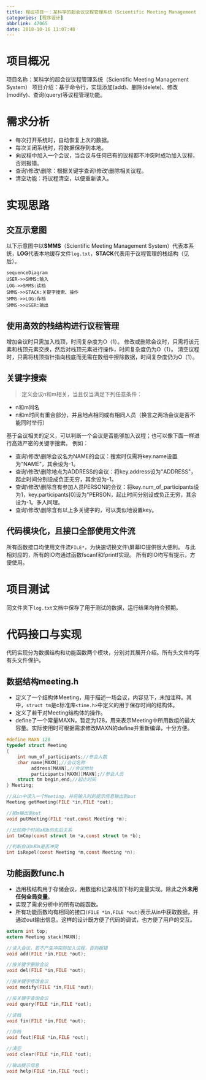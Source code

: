 ```yaml
---
title: 程设项目一：某科学的超会议议程管理系统（Scientific Meeting Management System）
categories: [程序设计]
abbrlink: 47065
date: 2018-10-16 11:07:48
---
```

# 项目概况
项目名称：某科学的超会议议程管理系统（Scientific Meeting Management System）
项目介绍：基于命令行，实现添加(add)、删除(delete)、修改(modify)、查询(query)等议程管理功能。 
# 需求分析
 - 每次打开系统时，自动恢复上次的数据。
 - 每次关闭系统时，将数据保存到本地。
 - 向议程中加入一个会议，当会议与任何已有的议程都不冲突时成功加入议程，否则报错。
 - 查询\修改\删除：根据关键字查询\修改\删除相关议程。
 - 清空功能：将议程清空，以便重新读入。

# 实现思路
## 交互示意图
以下示意图中以**SMMS**（Scientific Meeting Management System）代表本系统，**LOG**代表本地缓存文件`log.txt`，**STACK**代表用于议程管理的栈结构（见后）。
```mermaid
sequenceDiagram
USER->>SMMS:输入
LOG->>SMMS:读档
SMMS->>STACK:关键字搜索、操作
SMMS->>LOG:存档
SMMS->>USER:输出
```
## 使用高效的栈结构进行议程管理
增加会议时只需加入栈顶，时间复杂度为O（1）。
修改或删除会议时，只需将该元素和栈顶元素交换，然后对栈顶元素进行操作，时间复杂度仍为O（1）。
清空议程时，只需将栈顶指针指向栈底而无需在数组中擦除数据，时间复杂度仍为O（1）。
## 关键字搜索
>定义会议n和m相关，当且仅当满足下列任意条件：
 - n和m同名
 - n和m时间有重合部分，并且地点相同或有相同人员（换言之两场会议是否不能同时举行）

基于会议相关的定义，可以判断一个会议是否能够加入议程；也可以像下面一样进行高效严密的关键字搜索。
例如：

 - 查询\修改\删除会议名为NAME的会议：搜索时仅需将key.name设置为"NAME"，其余设为-1。
 - 查询\修改\删除地点为ADDRESS的会议：将key.address设为"ADDRESS"，起止时间分别设成负正无穷，其余设为-1。
 -  查询\修改\删除含有参加人员PERSON的会议：将key.num_of_participants设为1，key.participants[0]设为"PERSON，起止时间分别设成负正无穷，其余设为-1。多人同理。
 -  查询\修改\删除含有以上多关键字的，可以类似地设置key。
## 代码模块化，且接口全部使用文件流
所有函数接口均使用文件流`FILE*`，为快速切换文件\屏幕IO提供很大便利。
与此相对应的，所有的IO均通过函数fscanf和fprintf实现。
所有的IO均写有提示，方便使用。

# 项目测试
同文件夹下`log.txt`文档中保存了用于测试的数据，运行结果均符合预期。
# 代码接口与实现
代码实现分为数据结构和功能函数两个模块，分别对其展开介绍。所有头文件均写有头文件保护。
## 数据结构meeting.h
 - 定义了一个结构体Meeting，用于描述一场会议，内容见下，未加注释。其中，`struct tm`是c标准库`<time.h>`中定义的用于保存时间的结构体。
 - 定义了若干对Meeting结构体的操作。
 - define了一个常量MAXN，暂定为128，用来表示Meeting中所用数组的最大容量。实际使用时可根据需求修改MAXN的define并重新编译，十分方便。
```c
#define MAXN 128
typedef struct Meeting
{
	int num_of_participants;//参会人数
	char name[MAXN],//会议名称
	     address[MAXN],//会议地址
	     participants[MAXN][MAXN];//参会人员
	struct tm begin,end;//起止时间
} Meeting;

//从in中读入一个Meeting，并将输入时的提示信息输出到out
Meeting getMeeting(FILE *in,FILE *out);

//把m输出到out
void putMeeting(FILE *out,const Meeting *m);

//比较两个时间a和b的先后关系
int tmCmp(const struct tm *a,const struct tm *b);

//判断会议m和n是否冲突
int isRepel(const Meeting *m,const Meeting *n);
```
## 功能函数func.h
 - 选用栈结构用于存储会议，用数组和记录栈顶下标的变量实现。除此之外**未用任何全局变量**。
 - 实现了需求分析中的所有功能函数。
 - 所有功能函数均有相同的接口`(FILE *in,FILE *out)`表示从in中获取数据，并通过out输出信息。这样的设计既方便了代码的调试，也方便了用户的交互。
```c
extern int top;
extern Meeting stack[MAXN];

//读入会议，若不产生冲突则加入议程，否则报错
void add(FILE *in,FILE *out);

//按关键字删除会议
void del(FILE *in,FILE *out);

//按关键字修改会议
void modify(FILE *in,FILE *out);

//按关键字查询会议
void query(FILE *in,FILE *out);

//读档
void fin(FILE *in,FILE *out);

//存档
void fout(FILE *in,FILE *out);

//清空
void clear(FILE *in,FILE *out);

//输出提示信息
void help(FILE *in,FILE *out);
```
